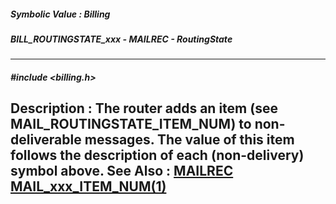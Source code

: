 ##### Symbolic Value : Billing
##### BILL_ROUTINGSTATE_xxx - MAILREC - RoutingState
---
##### #include <billing.h>
**Description :**
The router adds an item (see MAIL_ROUTINGSTATE_ITEM_NUM) to non-deliverable 
messages.  The value of this item follows the description of each 
(non-delivery) symbol above.
**See Also :**
[MAILREC](D:/md_files/MAILREC.md)
[MAIL_xxx_ITEM_NUM(1)](D:/md_files/MAIL_xxx_ITEM_NUM(1).md)
---
